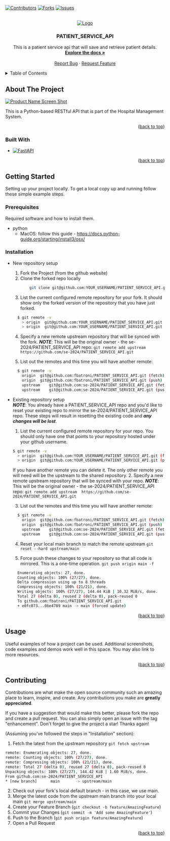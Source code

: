 <a name="readme-top"></a>

[![Contributors][contributors-shield]][contributors-url]
[![Forks][forks-shield]][forks-url]
[![Issues][issues-shield]][issues-url]


<!-- PROJECT LOGO -->
<br />
<div align="center">
  <a href="https://github.com/se-2024/PATIENT_SERVICE_API">
    <img src="images/logo.png" alt="Logo">
  </a>

<h3 align="center">PATIENT_SERVICE_API</h3>

  <p align="center">
    This is a patient service api that will save and retrieve patient details.
    <br />
    <a href="https://github.com/se-2024/PATIENT_SERVICE_API/blob/main/docs/README.md"><strong>Explore the docs »</strong></a>
    <br />
    <br />
    <a href="https://github.com/se-2024/PATIENT_SERVICE_API/issues">Report Bug</a>
    ·
    <a href="https://github.com/se-2024/PATIENT_SERVICE_API/issues">Request Feature</a>
  </p>
</div>



<!-- TABLE OF CONTENTS -->
<details>
  <summary>Table of Contents</summary>
  <ol>
    <li>
      <a href="#about-the-project">About The Project</a>
      <ul>
        <li><a href="#built-with">Built With</a></li>
      </ul>
    </li>
    <li>
      <a href="#getting-started">Getting Started</a>
      <ul>
        <li><a href="#prerequisites">Prerequisites</a></li>
        <li><a href="#installation">Installation</a></li>
      </ul>
    </li>
    <li><a href="#usage">Usage</a></li>
    <li><a href="#contributing">Contributing</a></li>
  </ol>
</details>



<!-- ABOUT THE PROJECT -->
## About The Project

[![Product Name Screen Shot][product-screenshot]](https://example.com)

This is a Python-based RESTful API that is part of the Hospital Management System.

<p align="right">(<a href="#readme-top">back to top</a>)</p>


### Built With

* [![FastAPI][FastAPI]][FastAPI-url]

<p align="right">(<a href="#readme-top">back to top</a>)</p>


<!-- GETTING STARTED -->
## Getting Started

Setting up your project locally.
To get a local copy up and running follow these simple example steps.

### Prerequisites

Required software and how to install them.
* python
  - MacOS: follow this guide - https://docs.python-guide.org/starting/install3/osx/ 

### Installation

- New repository setup
  1. Fork the Project (from the github website)
  2. Clone the forked repo locally
      ```sh
          git clone git@github.com:YOUR_USERNAME/PATIENT_SERVICE_API.git
      ```
  3. List the current configured remote repository for your fork. It should show only the forked version of the repository that you have just forked.
    ```sh
      $ git remote -v
        > origin  git@github.com:YOUR_USERNAME/PATIENT_SERVICE_API.git (fetch)
        > origin  git@github.com:YOUR_USERNAME/PATIENT_SERVICE_API.git (push)
    ```
  4. Specify a new remote upstream repository that will be synced with the fork.
    ***NOTE***: This will be the original owner - the se-2024/PATIENT_SERVICE_API repo:
    `git remote add upstream  https://github.com/se-2024/PATIENT_SERVICE_API.git`

  5. List out the remotes and this time you will have another remote:
    ```sh
      $ git remote -v
        origin	git@github.com:fbatroni/PATIENT_SERVICE_API.git (fetch)
        origin	git@github.com:fbatroni/PATIENT_SERVICE_API.git (push)
        upstream	git@github.com:se-2024/PATIENT_SERVICE_API.git (fetch)
        upstream	git@github.com:se-2024/PATIENT_SERVICE_API.git (push)
    ```
  
- Existing repository setup   <br/>
  ***NOTE***: You already have a PATIENT_SERVICE_API repo and you'd like to reset your existing repo to mirror the se-2024/PATIENT_SERVICE_API repo. These steps will result in resetting the existing code and ***any changes will be lost***.
  1. List the current configured remote repository for your repo. You should only have one that points to your repository hosted under your github username.
    ```sh
    $ git remote -v
      > origin  git@github.com:YOUR_USERNAME/PATIENT_SERVICE_API.git (fetch)
      > origin  git@github.com:YOUR_USERNAME/PATIENT_SERVICE_API.git (push)
    ```
    If you have another remote you can delete it. The only other remote you will need will be the upstream to the shared repository.
  2. Specify a new remote upstream repository that will be synced with your repo.
    ***NOTE***: This will be the original owner - the se-2024/PATIENT_SERVICE_API repo:
    `git remote add upstream  https://github.com/se-2024/PATIENT_SERVICE_API.git`

  3. List out the remotes and this time you will have another remote:
    ```sh
      $ git remote -v
        origin	git@github.com:fbatroni/PATIENT_SERVICE_API.git (fetch)
        origin	git@github.com:fbatroni/PATIENT_SERVICE_API.git (push)
        upstream	git@github.com:se-2024/PATIENT_SERVICE_API.git (fetch)
        upstream	git@github.com:se-2024/PATIENT_SERVICE_API.git (push)
    ```
  4. Reset your local main branch to match the remote upstream
    `git reset --hard upstream/main`

  5. Force push these changes to your repository so that all code is mirrored. This is a one-time operation.
    `git push origin main -f`
    ```sh
      Enumerating objects: 27, done.
      Counting objects: 100% (27/27), done.
      Delta compression using up to 8 threads
      Compressing objects: 100% (21/21), done.
      Writing objects: 100% (27/27), 144.44 KiB | 10.32 MiB/s, done.
      Total 27 (delta 0), reused 2 (delta 0), pack-reused 0
      To github.com:fbatroni/PATIENT_SERVICE_API.git
      + e0fc073...0be4789 main -> main (forced update)
    ```

<p align="right">(<a href="#readme-top">back to top</a>)</p>



<!-- USAGE EXAMPLES -->
## Usage

Useful examples of how a project can be used. Additional screenshots, code examples and demos work well in this space. You may also link to more resources.

<p align="right">(<a href="#readme-top">back to top</a>)</p>


<!-- CONTRIBUTING -->
## Contributing

Contributions are what make the open source community such an amazing place to learn, inspire, and create. Any contributions you make are **greatly appreciated**.

If you have a suggestion that would make this better, please fork the repo and create a pull request. You can also simply open an issue with the tag "enhancement".
Don't forget to give the project a star! Thanks again!

(Assuming you've followed the steps in "Installation" section):
1. Fetch the latest from the upstream repository
  `git fetch upstream`
  ```sh
  remote: Enumerating objects: 27, done.
  remote: Counting objects: 100% (27/27), done.
  remote: Compressing objects: 100% (21/21), done.
  remote: Total 27 (delta 0), reused 27 (delta 0), pack-reused 0
  Unpacking objects: 100% (27/27), 144.42 KiB | 1.60 MiB/s, done.
  From github.com:se-2024/PATIENT_SERVICE_API
  * [new branch]      main       -> upstream/main
  ```
2. Check out your fork's local default branch - in this case, we use main. 
3. Merge the latest code from the upstream main branch into your local main
  `git merge upstream/main`
4. Create your Feature Branch (`git checkout -b feature/AmazingFeature`)
5. Commit your Changes (`git commit -m 'Add some AmazingFeature'`)
6. Push to the Branch (`git push origin feature/AmazingFeature`)
7. Open a Pull Request

<p align="right">(<a href="#readme-top">back to top</a>)</p>



<!-- MARKDOWN LINKS & IMAGES -->
<!-- https://www.markdownguide.org/basic-syntax/#reference-style-links -->
[contributors-shield]: https://img.shields.io/github/contributors/se-2024/PATIENT_SERVICE_API.svg?style=for-the-badge
[contributors-url]: https://github.com/se-2024/PATIENT_SERVICE_API/graphs/contributors
[forks-shield]: https://img.shields.io/github/forks/se-2024/PATIENT_SERVICE_API.svg?style=for-the-badge
[forks-url]: https://github.com/se-2024/PATIENT_SERVICE_API/network/members
[issues-shield]: https://img.shields.io/github/issues/se-2024/PATIENT_SERVICE_API.svg?style=for-the-badge
[issues-url]: https://github.com/se-2024/PATIENT_SERVICE_API/issues
[product-screenshot]: images/screenshot.png
[FastAPI]: https://img.shields.io/badge/FastAPI-005571?style=for-the-badge&logo=fastapi
[FastAPI-url]: https://fastapi.tiangolo.com/

